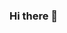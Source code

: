### Hi there 👋

<!--
**colinsung0714/colinsung0714** is a ✨ _special_ ✨ repository because its `README.md` (this file) appears on your GitHub profile.

Here are some ideas to get you started:

- 🔭 I’m currently working on ...
- 🌱 I’m currently learning ...
- 👯 I’m looking to collaborate on ...
- 🤔 I’m looking for help with ...
- 💬 Ask me about ...
- 📫 How to reach me: ...[Linkedin](www.linkedin.com/in/
colin-sung-187a57103
)
- 😄 Pronouns: ...He/His
- ⚡ Fun fact: ...
-->
